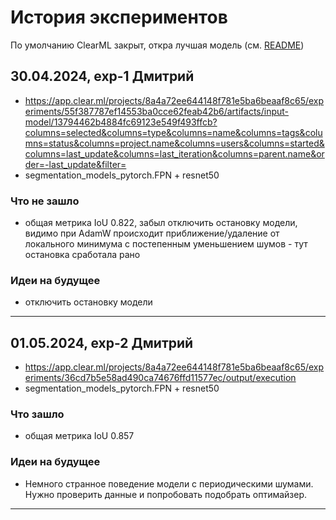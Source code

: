 # История экспериментов

По умолчанию ClearML закрыт, откра лучшая модель (см. [README](README.md))

## 30.04.2024, exp-1 Дмитрий

- https://app.clear.ml/projects/8a4a72ee644148f781e5ba6beaaf8c65/experiments/55f387787ef14553ba0cce62feab42b6/artifacts/input-model/13794462b4884fc69123e549f493ffcb?columns=selected&columns=type&columns=name&columns=tags&columns=status&columns=project.name&columns=users&columns=started&columns=last_update&columns=last_iteration&columns=parent.name&order=-last_update&filter=
- segmentation_models_pytorch.FPN + resnet50

### Что не зашло
- общая метрика IoU 0.822, забыл отключить остановку модели, видимо при AdamW 
  происходит приближение/удаление от локального минимума с постепенным 
  уменьшением шумов - тут остановка сработала рано

### Идеи на будущее
- отключить остановку модели

---

## 01.05.2024, exp-2 Дмитрий

- https://app.clear.ml/projects/8a4a72ee644148f781e5ba6beaaf8c65/experiments/36cd7b5e58ad490ca74676ffd11577ec/output/execution
- segmentation_models_pytorch.FPN + resnet50

### Что зашло
 
- общая метрика IoU 0.857

### Идеи на будущее

- Немного странное поведение модели с периодическими шумами. Нужно проверить 
  данные и попробовать подобрать оптимайзер.

---
